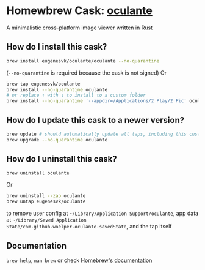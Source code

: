 # Homewbrew Cask: [oculante](https://github.com/woelper/oculante)

A minimalistic cross-platform image viewer written in Rust

## How do I install this cask?

```sh
brew install eugenesvk/oculante/oculante --no-quarantine
```
(`--no-quarantine` is required because the cask is not signed)
Or
```sh
brew tap eugenesvk/oculante
brew install --no-quarantine oculante
# or replace ↑ with ↓ to install to a custom folder
brew install --no-quarantine '--appdir=/Applications/2 Play/2 Pic' oculante
```

## How do I update this cask to a newer version?

```sh
brew update # should automatically update all taps, including this custom one
brew upgrade --no-quarantine oculante
```

## How do I uninstall this cask?

```sh
brew uninstall oculante
```
Or
```sh
brew uninstall --zap oculante
brew untap eugenesvk/oculante
```
to remove user config at `~/Library/Application Support/oculante`, app data at `~/Library/Saved Application State/com.github.woelper.oculante.savedState`, and the tap itself

## Documentation

`brew help`, `man brew` or check [Homebrew's documentation](https://docs.brew.sh)
